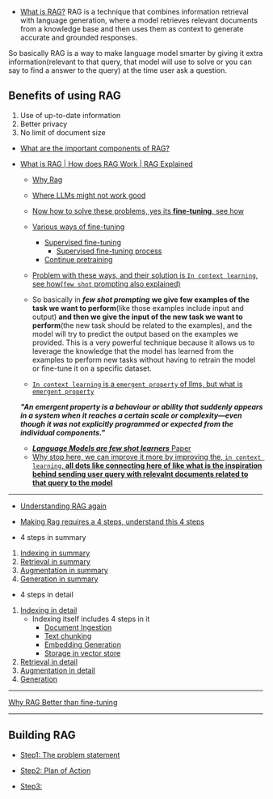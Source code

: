 - [What is RAG?](https://youtu.be/bL92ALSZ2Cg?si=dwu74W8QrEZsQ6Et&t=237)
RAG is a technique that combines information retrieval with language generation, where a model retrieves relevant documents from a knowledge base and then uses them as context to generate accurate and grounded responses.

So basically RAG is a way to make language model smarter by giving it extra information(relevant to that query, that model will use to solve or you can say to find a answer to the query) at the time user ask a question. 


## Benefits of using RAG
1. Use of up-to-date information
2. Better privacy
3. No limit of document size


- [What are the important components of RAG?](https://youtu.be/bL92ALSZ2Cg?si=H6rO_9utRkaTm5UO&t=507)


- [What is RAG | How does RAG Work | RAG Explained](https://youtu.be/X0btK9X0Xnk?si=6USg37W_P9tY1A4e&t=87)
     - [Why Rag](https://youtu.be/X0btK9X0Xnk?si=YfyRsnbNkvg7U1kV&t=221)
     - [Where LLMs might not work good](https://youtu.be/X0btK9X0Xnk?si=4kW2dD8hao2b8aKj&t=507)
     - [Now how to solve these problems, yes its **fine-tuning**, see how](https://youtu.be/X0btK9X0Xnk?si=7NnmyHVBYUIFjqh2&t=637)
     - [Various ways of fine-tuning](https://youtu.be/X0btK9X0Xnk?si=wRSQxruZQCtSBcbr&t=837)
       - [Supervised fine-tuning](https://youtu.be/X0btK9X0Xnk?si=Gf3EVWv3KnXw54T-&t=837) 
          - [Supervised fine-tuning process](https://youtu.be/X0btK9X0Xnk?si=tgwMWeO-fgRKKhh1&t=897)
        - [Continue pretraining](https://youtu.be/X0btK9X0Xnk?si=tgwMWeO-fgRKKhh1&t=897)
    - [Problem with these ways, and their solution is `In context learning`, see how(`few shot` prompting also explained)](https://youtu.be/X0btK9X0Xnk?si=j7XIcPKSLElSHhpn&t=1247)

    - So basically in ***few shot prompting*** **we give few examples of the task we want to perform**(like those examples include input and output) **and then we give the input of the new task we want to perform**(the new task should be related to the examples), and the model will try to predict the output based on the examples we provided. This is a very powerful technique because it allows us to leverage the knowledge that the model has learned from the examples to perform new tasks without having to retrain the model or fine-tune it on a specific dataset. 

    - [`In context learning` is a `emergent property` of llms, but  what is `emergent property` ](https://youtu.be/X0btK9X0Xnk?si=hzbAPIV3tt9M049Q&t=1627)

    ***"An emergent property is a behaviour or ability that suddenly appears in a system when it reaches a certain scale or complexity—even though it was not explicitly programmed or expected from the individual components."***

     - [***Language Models are few shot learners*** Paper](https://youtu.be/X0btK9X0Xnk?si=Q6OyvvLB9WrtHz8E&t=1697)
     - [Why stop here, we can improve it more by improving the, `in context learning`, **all dots like connecting here of like what is the inspiration behind sending user query with relevalnt documents related to that query to the model**](https://youtu.be/X0btK9X0Xnk?si=Tvv64r0G_iTdWx5f&t=1897)

-----

- [Understanding RAG again](https://youtu.be/X0btK9X0Xnk?si=B_DFgOV7cRgrrCre&t=2207)

- [Making Rag requires a 4 steps, understand this 4 steps](https://youtu.be/X0btK9X0Xnk?si=-q27cQzEh3-rIfn-&t=2257)


- 4 steps in summary
1. [Indexing in summary](https://youtu.be/X0btK9X0Xnk?si=wzHg-Q-QDwDd5u9m&t=2277)
2. [Retrieval in summary](https://youtu.be/X0btK9X0Xnk?si=19kKXsV8t1tt9mvL)
3. [Augmentation in summary](https://youtu.be/X0btK9X0Xnk?si=pL14OLdreqLzvV7Y&t=2407)
4. [Generation in summary](https://youtu.be/X0btK9X0Xnk?si=JOaF4asQfAHqqfUL&t=2437)

- 4 steps in detail
1. [Indexing in detail](https://youtu.be/X0btK9X0Xnk?si=Xpz_83_jpXtNZo1t&t=2467)
    - Indexing itself includes 4 steps in it
      - [Document Ingestion](https://youtu.be/X0btK9X0Xnk?si=iof4vL8p69yQ8FB_&t=2507)
      - [Text chunking](https://youtu.be/X0btK9X0Xnk?si=sJhXUflArBbBStKY&t=2587)
      - [Embedding Generation](https://youtu.be/X0btK9X0Xnk?si=1ZiRAkfHRbzhWO51&t=2757)
      - [Storage in vector store](https://youtu.be/X0btK9X0Xnk?si=flsYCoxKp4qQpDV-&t=2857)
2. [Retrieval in detail](https://youtu.be/X0btK9X0Xnk?si=GfTlhxBWJBGFjQLc&t=2937)
3. [Augmentation in detail](https://youtu.be/X0btK9X0Xnk?si=Lxg4-f2PogUD66mo&t=3177)
4. [Generation](https://youtu.be/X0btK9X0Xnk?si=TKi0cHzUD2OwtgPy&t=3247)

----
[Why RAG Better than fine-tuning](https://youtu.be/X0btK9X0Xnk?si=OS76mssdfLEJsBaw&t=3407)

----
## Building RAG

- [Step1: The problem statement](https://youtu.be/J5_-l7WIO_w?si=3vOFsZgxEgHjTxiV&t=57)

- [Step2: Plan of Action](https://youtu.be/J5_-l7WIO_w?si=eaJTGO-nYrvR9Wqb&t=287)

- [Step3: ]()